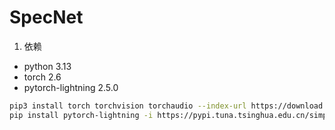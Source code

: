 # SpecNet
1. 依赖
- python 3.13
- torch 2.6
- pytorch-lightning 2.5.0
```sh
pip3 install torch torchvision torchaudio --index-url https://download.pytorch.org/whl/cu126
pip install pytorch-lightning -i https://pypi.tuna.tsinghua.edu.cn/simple
```